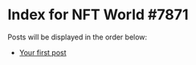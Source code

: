 # Index for NFT World #7871
Posts will be displayed in the order below:

- [Your first post](./001-first.md)

